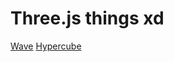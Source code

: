 # Three.js things xd

[Wave](sanchyy.github.io/animeishon/wave)
[Hypercube](sanchyy.github.io/animeishon/hypercube)
